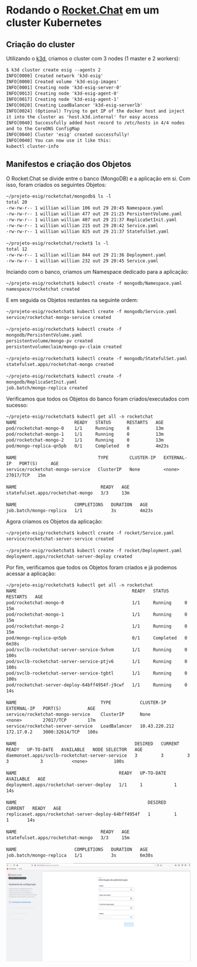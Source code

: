 # Rodando o [Rocket.Chat](https://github.com/RocketChat/Rocket.Chat) em um cluster Kubernetes

## Criação do cluster

Utilizando o [k3d](https://github.com/rancher/k3d), criamos o cluster com 3 nodes (1 master e 2 workers):

```
$ k3d cluster create esig --agents 2
INFO[0000] Created network 'k3d-esig'                   
INFO[0000] Created volume 'k3d-esig-images'             
INFO[0001] Creating node 'k3d-esig-server-0'            
INFO[0013] Creating node 'k3d-esig-agent-0'             
INFO[0017] Creating node 'k3d-esig-agent-1'             
INFO[0020] Creating LoadBalancer 'k3d-esig-serverlb'    
INFO[0024] (Optional) Trying to get IP of the docker host and inject it into the cluster as 'host.k3d.internal' for easy access 
INFO[0040] Successfully added host record to /etc/hosts in 4/4 nodes and to the CoreDNS ConfigMap 
INFO[0040] Cluster 'esig' created successfully!         
INFO[0040] You can now use it like this:                
kubectl cluster-info
```

## Manifestos e criação dos Objetos

O Rocket.Chat se divide entre o banco (MongoDB) e a aplicação em si.
Com isso, foram criados os seguintes Objetos:

```
~/projeto-esig/rocketchat/mongodb$ ls -l
total 20
-rw-rw-r-- 1 willian willian 106 out 29 20:45 Namespace.yaml
-rw-rw-r-- 1 willian willian 477 out 29 21:25 PersistentVolume.yaml
-rw-rw-r-- 1 willian willian 407 out 29 21:37 ReplicaSetInit.yaml
-rw-rw-r-- 1 willian willian 215 out 29 20:42 Service.yaml
-rw-rw-r-- 1 willian willian 825 out 29 21:37 StatefulSet.yaml

~/projeto-esig/rocketchat/rocket$ ls -l
total 12
-rw-rw-r-- 1 willian willian 844 out 29 21:36 Deployment.yaml
-rw-rw-r-- 1 willian willian 232 out 29 20:45 Service.yaml
```

Inciando com o banco, criamos um Namespace dedicado para a aplicação:

```
~/projeto-esig/rocketchat$ kubectl create -f mongodb/Namespace.yaml 
namespace/rocketchat created
```

E em seguida os Objetos restantes na seguinte ordem:

```
~/projeto-esig/rocketchat$ kubectl create -f mongodb/Service.yaml 
service/rocketchat-mongo-service created

~/projeto-esig/rocketchat$ kubectl create -f mongodb/PersistentVolume.yaml 
persistentvolume/mongo-pv created
persistentvolumeclaim/mongo-pv-claim created

~/projeto-esig/rocketchat$ kubectl create -f mongodb/StatefulSet.yaml 
statefulset.apps/rocketchat-mongo created

~/projeto-esig/rocketchat$ kubectl create -f mongodb/ReplicaSetInit.yaml 
job.batch/mongo-replica created
```

Verificamos que todos os Objetos do banco foram criados/executados com sucesso:

```
~/projeto-esig/rocketchat$ kubectl get all -n rocketchat 
NAME                      READY   STATUS      RESTARTS   AGE
pod/rocketchat-mongo-0    1/1     Running     0          13m
pod/rocketchat-mongo-1    1/1     Running     0          13m
pod/rocketchat-mongo-2    1/1     Running     0          13m
pod/mongo-replica-qn5pb   0/1     Completed   0          4m23s

NAME                               TYPE        CLUSTER-IP   EXTERNAL-IP   PORT(S)     AGE
service/rocketchat-mongo-service   ClusterIP   None         <none>        27017/TCP   15m

NAME                                READY   AGE
statefulset.apps/rocketchat-mongo   3/3     13m

NAME                      COMPLETIONS   DURATION   AGE
job.batch/mongo-replica   1/1           3s         4m23s
```


Agora criamos os Objetos da aplicação:

```
~/projeto-esig/rocketchat$ kubectl create -f rocket/Service.yaml 
service/rocketchat-server-service created

~/projeto-esig/rocketchat$ kubectl create -f rocket/Deployment.yaml 
deployment.apps/rocketchat-server-deploy created
```

Por fim, verificamos que todos os Objetos foram criados e já podemos acessar a aplicação:

```
~/projeto-esig/rocketchat$ kubectl get all -n rocketchat 
NAME                                            READY   STATUS      RESTARTS   AGE
pod/rocketchat-mongo-0                          1/1     Running     0          15m
pod/rocketchat-mongo-1                          1/1     Running     0          15m
pod/rocketchat-mongo-2                          1/1     Running     0          15m
pod/mongo-replica-qn5pb                         0/1     Completed   0          6m38s
pod/svclb-rocketchat-server-service-5vhvm       1/1     Running     0          100s
pod/svclb-rocketchat-server-service-ptjv6       1/1     Running     0          100s
pod/svclb-rocketchat-server-service-tgbtl       1/1     Running     0          100s
pod/rocketchat-server-deploy-64bff4954f-j9cwf   1/1     Running     0          14s

NAME                                TYPE           CLUSTER-IP      EXTERNAL-IP   PORT(S)          AGE
service/rocketchat-mongo-service    ClusterIP      None            <none>        27017/TCP        17m
service/rocketchat-server-service   LoadBalancer   10.43.220.212   172.17.0.2    3000:32614/TCP   100s

NAME                                             DESIRED   CURRENT   READY   UP-TO-DATE   AVAILABLE   NODE SELECTOR   AGE
daemonset.apps/svclb-rocketchat-server-service   3         3         3       3            3           <none>          100s

NAME                                       READY   UP-TO-DATE   AVAILABLE   AGE
deployment.apps/rocketchat-server-deploy   1/1     1            1           14s

NAME                                                  DESIRED   CURRENT   READY   AGE
replicaset.apps/rocketchat-server-deploy-64bff4954f   1         1         1       14s

NAME                                READY   AGE
statefulset.apps/rocketchat-mongo   3/3     15m

NAME                      COMPLETIONS   DURATION   AGE
job.batch/mongo-replica   1/1           3s         6m38s
```

![Captura](https://github.com/willian-as/rocketchat/blob/main/images/Captura%20de%20tela%20de%202020-10-30%2021-41-35.png)
